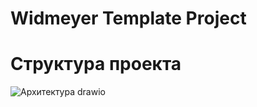 # Widmeyer Template Project

# Структура проекта
![Архитектура drawio](https://github.com/user-attachments/assets/9f9d2633-8488-4bd9-9fac-0e28e0987cca)
